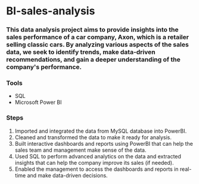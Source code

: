 # BI-sales-analysis
### This data analysis project aims to provide insights into the sales performance of a car company, Axon, which is a retailer selling classic cars. By analyzing various aspects of the sales data, we seek to identify trends, make data-driven recommendations, and gain a deeper understanding of the company's performance.


### Tools

- SQL
- Microsoft Power BI
  

### Steps

1. Imported and integrated the data from MySQL database into PowerBI.
2. Cleaned and transformed the data to make it ready for analysis.
3. Built interactive dashboards and reports using PowerBI that can help the sales team and management make sense of the data.
4. Used SQL to perform advanced analytics on the data and extracted insights that can help the company improve its sales (if needed).
5. Enabled the management to access the dashboards and reports in real-time and make data-driven decisions.
   





  
